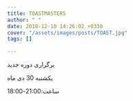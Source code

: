 ```yaml
---
title: TOASTMASTERS
author: " "
date: 2018-12-10 14:26:02 +0330
cover: "/assets/images/posts/TOAST.jpg"
tags: []

---
```

برگزاری دوره جدید 

یکشنبه 30 دی ماه

ساعت:21:00-18:00